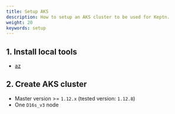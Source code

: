 ```yaml
---
title: Setup AKS
description: How to setup an AKS cluster to be used for Keptn.
weight: 20
keywords: setup
---
```


## 1. Install local tools
  - [az](https://docs.microsoft.com/en-us/cli/azure/install-azure-cli)

## 2. Create AKS cluster
  - Master version >= `1.12.x` (tested version: `1.12.8`)
  - One `D16s_v3` node
